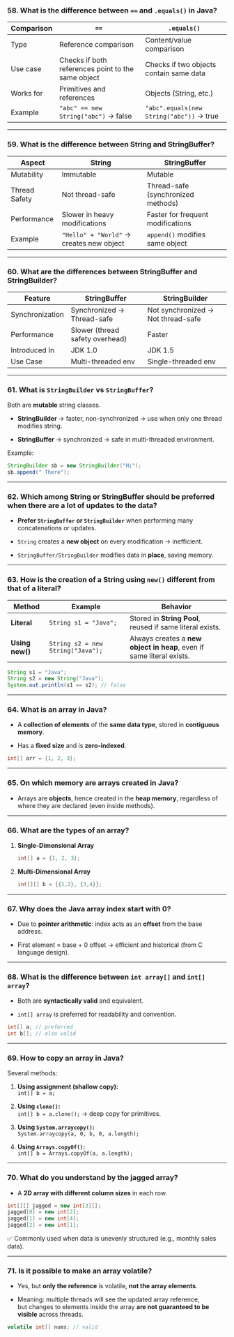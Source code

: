 ### **58. What is the difference between `==` and `.equals()` in Java?**

| Comparison | `==`                                               | `.equals()`                              |
| ---------- | -------------------------------------------------- | ---------------------------------------- |
| Type       | Reference comparison                               | Content/value comparison                 |
| Use case   | Checks if both references point to the same object | Checks if two objects contain same data  |
| Works for  | Primitives and references                          | Objects (String, etc.)                   |
| Example    | `"abc" == new String("abc")` → false               | `"abc".equals(new String("abc"))` → true |

---

### **59. What is the difference between String and StringBuffer?**

|Aspect|String|StringBuffer|
|---|---|---|
|Mutability|Immutable|Mutable|
|Thread Safety|Not thread-safe|Thread-safe (synchronized methods)|
|Performance|Slower in heavy modifications|Faster for frequent modifications|
|Example|`"Hello" + "World"` → creates new object|`append()` modifies same object|

---

### **60. What are the differences between StringBuffer and StringBuilder?**

|Feature|StringBuffer|StringBuilder|
|---|---|---|
|Synchronization|Synchronized → Thread-safe|Not synchronized → Not thread-safe|
|Performance|Slower (thread safety overhead)|Faster|
|Introduced In|JDK 1.0|JDK 1.5|
|Use Case|Multi-threaded env|Single-threaded env|

---

### **61. What is `StringBuilder` vs `StringBuffer`?**

Both are **mutable** string classes.

- **StringBuilder** → faster, non-synchronized → use when only one thread modifies string.
    
- **StringBuffer** → synchronized → safe in multi-threaded environment.
    

Example:

```java
StringBuilder sb = new StringBuilder("Hi");
sb.append(" There");
```

---

### **62. Which among String or StringBuffer should be preferred when there are a lot of updates to the data?**

- **Prefer `StringBuffer` or `StringBuilder`** when performing many concatenations or updates.
    
- `String` creates a **new object** on every modification → inefficient.
    
- `StringBuffer/StringBuilder` modifies data in **place**, saving memory.
    

---

### **63. How is the creation of a String using `new()` different from that of a literal?**

|Method|Example|Behavior|
|---|---|---|
|**Literal**|`String s1 = "Java";`|Stored in **String Pool**, reused if same literal exists.|
|**Using new()**|`String s2 = new String("Java");`|Always creates a **new object in heap**, even if same literal exists.|

```java
String s1 = "Java";
String s2 = new String("Java");
System.out.println(s1 == s2); // false
```

---

### **64. What is an array in Java?**

- A **collection of elements** of the **same data type**, stored in **contiguous memory**.
    
- Has a **fixed size** and is **zero-indexed**.
    

```java
int[] arr = {1, 2, 3};
```

---

### **65. On which memory are arrays created in Java?**

- Arrays are **objects**, hence created in the **heap memory**, regardless of where they are declared (even inside methods).
    

---

### **66. What are the types of an array?**

1. **Single-Dimensional Array**
    
    ```java
    int[] a = {1, 2, 3};
    ```
    
2. **Multi-Dimensional Array**
    
    ```java
    int[][] b = {{1,2}, {3,4}};
    ```
    

---

### **67. Why does the Java array index start with 0?**

- Due to **pointer arithmetic**: index acts as an **offset** from the base address.
    
- First element = base + 0 offset → efficient and historical (from C language design).
    

---

### **68. What is the difference between `int array[]` and `int[] array`?**

- Both are **syntactically valid** and equivalent.
    
- `int[] array` is preferred for readability and convention.
    

```java
int[] a; // preferred
int b[]; // also valid
```

---

### **69. How to copy an array in Java?**

Several methods:

1. **Using assignment (shallow copy):**  
    `int[] b = a;`
    
2. **Using `clone()`:**  
    `int[] b = a.clone();` → deep copy for primitives.
    
3. **Using `System.arraycopy()`:**  
    `System.arraycopy(a, 0, b, 0, a.length);`
    
4. **Using `Arrays.copyOf()`:**  
    `int[] b = Arrays.copyOf(a, a.length);`
    

---

### **70. What do you understand by the jagged array?**

- A **2D array with different column sizes** in each row.
    

```java
int[][] jagged = new int[3][];
jagged[0] = new int[2];
jagged[1] = new int[4];
jagged[2] = new int[1];
```

✅ Commonly used when data is unevenly structured (e.g., monthly sales data).

---

### **71. Is it possible to make an array volatile?**

- Yes, but **only the reference** is volatile, **not the array elements**.
    
- Meaning: multiple threads will see the updated array reference,  
    but changes to elements inside the array **are not guaranteed to be visible** across threads.
    

```java
volatile int[] nums; // valid
```
